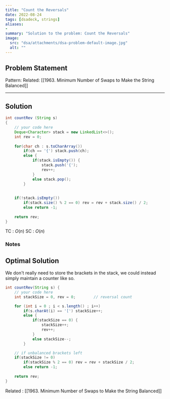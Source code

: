 ```yaml
---
title: "Count the Reversals"
date: 2022-08-24
tags: [dsadeck, strings]
aliases:
- 
summary: "Solution to the problem: Count the Reversals"
image:
  src: "dsa/attachments/dsa-problem-default-image.jpg"
  alt: ""
---
```


## Problem Statement


Pattern: 
Related:  [[1963. Minimum Number of Swaps to Make the String Balanced]]

---

## Solution
``` java
int countRev (String s)
{
	// your code here     
	Deque<Character> stack = new LinkedList<>();
	int rev = 0;
	
	for(char ch : s.toCharArray()) 
		if(ch == '{') stack.push(ch);
		else {
			if(stack.isEmpty()) {
				stack.push('{');
				rev++;
			}
			else stack.pop();
		}
	
	
	if(!stack.isEmpty()) 
		if(stack.size() % 2 == 0) rev = rev + stack.size() / 2;
		else return -1;
	
	return rev;
}
```
TC : $O(n)$
SC : $O(n)$

### Notes

## Optimal Solution
We don't really need to store the brackets in the stack, we could instead simply maintain a counter like so.
``` java
int countRev(String s) {
	// your code here     
	int stackSize = 0, rev = 0;        // reversal count

	for (int i = 0 ; i < s.length() ; i++)
		if(s.charAt(i) == '[') stackSize++;
		else {
			if(stackSize == 0) {
				stackSize++;
				rev++;
			}
			else stackSize--;
		}

	// if unbalanced brackets left
	if(stackSize != 0) 
		if(stackSize % 2 == 0) rev = rev + stackSize / 2;
		else return -1;
	
	return rev;
}
```

Related  : [[1963. Minimum Number of Swaps to Make the String Balanced]]



